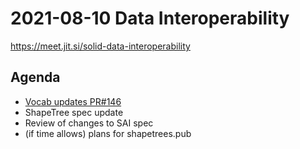# 2021-08-10 Data Interoperability

https://meet.jit.si/solid-data-interoperability

## Agenda

* [Vocab updates PR#146](https://github.com/solid/data-interoperability-panel/pull/146)
* ShapeTree spec update
* Review of changes to SAI spec
* (if time allows) plans for shapetrees.pub 
